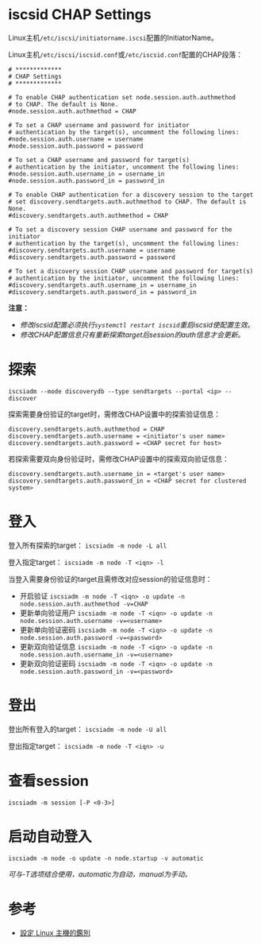 iscsid CHAP Settings
====================

Linux主机`/etc/iscsi/initiatorname.iscsi`配置的InitiatorName。

Linux主机`/etc/iscsi/iscsid.conf`或`/etc/iscsid.conf`配置的CHAP段落：
```shell
# *************
# CHAP Settings
# *************

# To enable CHAP authentication set node.session.auth.authmethod
# to CHAP. The default is None.
#node.session.auth.authmethod = CHAP

# To set a CHAP username and password for initiator
# authentication by the target(s), uncomment the following lines:
#node.session.auth.username = username
#node.session.auth.password = password

# To set a CHAP username and password for target(s)
# authentication by the initiator, uncomment the following lines:
#node.session.auth.username_in = username_in
#node.session.auth.password_in = password_in

# To enable CHAP authentication for a discovery session to the target
# set discovery.sendtargets.auth.authmethod to CHAP. The default is None.
#discovery.sendtargets.auth.authmethod = CHAP

# To set a discovery session CHAP username and password for the initiator
# authentication by the target(s), uncomment the following lines:
#discovery.sendtargets.auth.username = username
#discovery.sendtargets.auth.password = password

# To set a discovery session CHAP username and password for target(s)
# authentication by the initiator, uncomment the following lines:
#discovery.sendtargets.auth.username_in = username_in
#discovery.sendtargets.auth.password_in = password_in
```

**注意：**
 - *修改iscsid配置必须执行`systemctl restart iscsid`重启iscsid使配置生效。*
 - *修改CHAP配置信息只有重新探索target后session的auth信息才会更新。*

# 探索
`iscsiadm --mode discoverydb --type sendtargets --portal <ip> --discover`

探索需要身份验证的target时，需修改CHAP设置中的探索验证信息：
```shell
discovery.sendtargets.auth.authmethod = CHAP
discovery.sendtargets.auth.username = <initiator's user name>
discovery.sendtargets.auth.password = <CHAP secret for host>
```
若探索需要双向身份验证时，需修改CHAP设置中的探索双向验证信息：
```shell
discovery.sendtargets.auth.username_in = <target's user name>
discovery.sendtargets.auth.password_in = <CHAP secret for clustered system>
```

# 登入
登入所有探索的target：
`iscsiadm -m node -L all`

登入指定target：
`iscsiadm -m node -T <iqn> -l`

当登入需要身份验证的target且需修改对应session的验证信息时：
 - 开启验证
`iscsiadm -m node -T <iqn> -o update -n node.session.auth.authmethod -v=CHAP`
 - 更新单向验证用户
`iscsiadm -m node -T <iqn> -o update -n node.session.auth.username -v=<username>`
 - 更新单向验证密码
`iscsiadm -m node -T <iqn> -o update -n node.session.auth.password -v=<password>`
 - 更新双向验证信息
`iscsiadm -m node -T <iqn> -o update -n node.session.auth.username_in -v=<username>`
 - 更新双向验证密码
`iscsiadm -m node -T <iqn> -o update -n node.session.auth.password_in -v=<password>`

# 登出
登出所有登入的target：
`iscsiadm -m node -U all`

登出指定target：
`iscsiadm -m node -T <iqn> -u`

# 查看session
`iscsiadm -m session [-P <0-3>]`

# 启动自动登入
`iscsiadm -m node -o update -n node.startup -v automatic`

*可与-T选项结合使用，automatic为自动，manual为手动。*

# 参考
 * [設定 Linux 主機的鑑別](https://www.ibm.com/docs/zh-tw/spectrumvirtualsoftw/8.1.x?topic=initiator-setting-up-authentication-linux-hosts)
